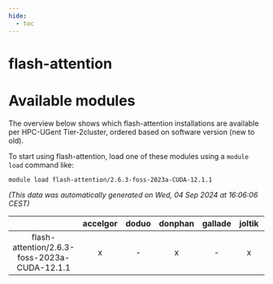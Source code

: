 ```yaml
---
hide:
  - toc
---
```


flash-attention
===============

# Available modules


The overview below shows which flash-attention installations are available per HPC-UGent Tier-2cluster, ordered based on software version (new to old).

To start using flash-attention, load one of these modules using a `module load` command like:

```shell
module load flash-attention/2.6.3-foss-2023a-CUDA-12.1.1
```

*(This data was automatically generated on Wed, 04 Sep 2024 at 16:06:06 CEST)*  

| |accelgor|doduo|donphan|gallade|joltik|shinx|skitty|
| :---: | :---: | :---: | :---: | :---: | :---: | :---: | :---: |
|flash-attention/2.6.3-foss-2023a-CUDA-12.1.1|x|-|x|-|x|-|-|
